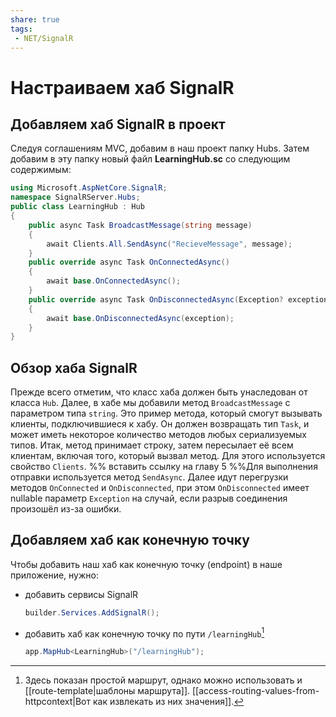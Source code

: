 ```yaml
---
share: true
tags:
 - NET/SignalR
---
```

# Настраиваем хаб SignalR
## Добавляем хаб SignalR в проект
Следуя соглашениям MVC, добавим в наш проект папку Hubs. Затем добавим в эту папку новый файл **LearningHub.sc** со следующим содержимым:
```csharp
using Microsoft.AspNetCore.SignalR;
namespace SignalRServer.Hubs;
public class LearningHub : Hub
{
	public async Task BroadcastMessage(string message)
	{
		await Clients.All.SendAsync("RecieveMessage", message);
	}
	public override async Task OnConnectedAsync()
	{
		await base.OnConnectedAsync();
	}
	public override async Task OnDisconnectedAsync(Exception? exception)
	{
		await base.OnDisconnectedAsync(exception);
	}
}
```
## Обзор хаба SignalR
Прежде всего отметим,  что класс хаба должен быть унаследован от класса `Hub`. Далее, в хабе мы добавили метод `BroadcastMessage` с параметром типа `string`. Это пример метода, который смогут вызывать клиенты, подключившиеся к хабу. Он должен возвращать тип `Task`, и может иметь некоторое количество методов любых сериализуемых типов.
Итак, метод принимает строку, затем пересылает её всем клиентам, включая того, который вызвал метод. Для этого используется свойство `Clients`. %% вставить ссылку на главу 5 %%Для выполнения отправки используется метод `SendAsync`.
Далее идут перегрузки методов `OnConnected` и `OnDisconnected`, при этом `OnDisconnected` имеет nullable параметр `Exception` на случай, если разрыв соединения произошёл из-за ошибки.
## Добавляем хаб как конечную точку
Чтобы добавить наш хаб как конечную точку (endpoint) в наше приложение, нужно:
- добавить сервисы SignalR
	```csharp
	builder.Services.AddSignalR();
	```
- добавить хаб как конечную точку по пути `/learningHub`[^1]
	```csharp
	app.MapHub<LearningHub>("/learningHub");
	```

	[^1]:Здесь показан простой маршрут, однако можно использовать и [[route-template|шаблоны маршрута]]. [[access-routing-values-from-httpcontext|Вот как извлекать из них значения]].